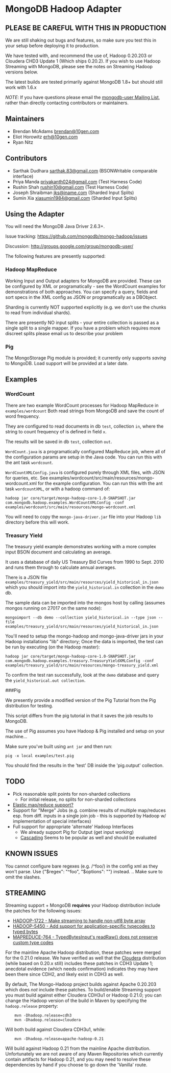 MongoDB Hadoop Adapter
=======================

PLEASE BE CAREFUL WITH THIS IN PRODUCTION
------------------------------------------
We are still shaking out bugs and features, so make sure you test this in your setup before deploying it to production.

We have tested with, and recommend the use of, Hadoop 0.20.203 or Cloudera CHD3 Update 1 (Which ships 0.20.2).  If you wish to use Hadoop Streaming with MongoDB, please see the notes on Streaming Hadoop versions below.

The latest builds are tested primarily against MongoDB 1.8+ but should still work with 1.6.x

*NOTE*: If you have questions please email the [mongodb-user Mailing List](http://groups.google.com/group/mongodb-user), rather than directly contacting contributors or maintainers.

Maintainers
------------
* Brendan McAdams <brendan@10gen.com>
* Eliot Horowitz <erh@10gen.com>
* Ryan Nitz

Contributors
------------
* Sarthak Dudhara <sarthak.83@gmail.com> (BSONWritable comparable interface)
* Priya Manda <priyakanth024@gmail.com> (Test Harness Code)
* Rushin Shah <rushin10@gmail.com> (Test Harness Code)
* Joseph Shraibman <jks@iname.com> (Sharded Input Splits)
* Sumin Xia <xiasumin1984@gmail.com> (Sharded Input Splits)

Using the Adapter
---------------------

You will need the MongoDB Java Driver 2.6.3+.

Issue tracking: https://github.com/mongodb/mongo-hadoop/issues

Discussion: http://groups.google.com/group/mongodb-user/

The following features are presently supported:

### Hadoop MapReduce
Working Input and Output adapters for MongoDB are provided.
These can be configured by XML or programatically - see the WordCount
examples for demonstrations of both approaches.
You can specify a query, fields and sort specs in the XML config as JSON
or programatically as a DBObject.

Sharding is currently NOT supported explicitly (e.g. we don't use the chunks
to read from individual shards).

There are presently NO input splits - your entire collection is passed as a single
split to a single mapper. If you have a problem which requires more discreet splits
please email us to describe your problem

### Pig
The MongoStorage Pig module is provided; it currently only supports _saving_ to MongoDB.
Load support will be provided at a later date.


Examples
----------
### WordCount

There are two example WordCount processes for Hadoop MapReduce in `examples/wordcount`
Both read strings from MongoDB and save the count of word frequency.

They are configured to read documents in db `test`, collection `in`, where the string to
count frequency of is defined in field `x`.

The results will be saved in db `test`, collection `out`.

`WordCount.java` is a programatically configured MapReduce job, where all of the configuration
params are setup in the Java code.  You can run this with the ant task `wordcount`.

`WordCountXMLConfig.java` is configured purely through XML files, with JSON for queries, etc.
See examples/wordcount/src/main/resources/mongo-wordcount.xml for the example configuration.
You can run this with the ant task `wordcountXML`, or with a hadoop command of:

    hadoop jar core/target/mongo-hadoop-core-1.0-SNAPSHOT.jar com.mongodb.hadoop.examples.WordCountXMLConfig -conf examples/wordcount/src/main/resources/mongo-wordcount.xml

You will need to copy the `mongo-java-driver.jar` file into your Hadoop `lib` directory before this will work.

### Treasury Yield

The treasury yield example demonstrates working with a more complex input BSON document and calculating an average.

It uses a database of daily US Treasury Bid Curves from 1990 to Sept. 2010 and runs them through to calculate annual averages.

There is a JSON file `examples/treasury_yield/src/main/resources/yield_historical_in.json` which you should import into the `yield_historical.in` collection in the `demo` db.

The sample data can be imported into the mongos host by calling (assumes mongos running on 27017 on the same node):

    mongoimport --db demo --collection yield_historical.in --type json --file examples/treasury_yield/src/main/resources/yield_historical_in.json

You'll need to setup the mongo-hadoop and mongo-java-driver jars in your Hadoop installations "lib" directory; Once the data is imported, the test can be run by executing (on the Hadoop master):

    hadoop jar core/target/mongo-hadoop-core-1.0-SNAPSHOT.jar com.mongodb.hadoop.examples.treasury.TreasuryYieldXMLConfig -conf examples/treasury_yield/src/main/resources/mongo-treasury_yield.xml

To confirm the test ran successfully, look at the `demo` database and query the `yield_historical.out collection`.

###Pig

We presently provide a modified version of the Pig Tutorial from the Pig distribution for testing.

This script differs from the pig tutorial in that it saves the job results to MongoDB.

The use of Pig assumes you have Hadoop & Pig installed and setup on your machine...

Make sure you've built using `ant jar` and then run:


    pig -x local examples/test.pig


You should find the results in the 'test' DB inside the 'pig.output' collection.

TODO
----------
- Pick reasonable split points for non-sharded collections
  * For initial release, no splits for non-sharded collections
- [Elastic map/reduce support?](http://aws.amazon.com/elasticmapreduce/faqs)
- Support for "Merge" Jobs (e.g. combine results of multiple map/reduces esp. from diff. inputs in a single join job - this is supported by Hadoop w/ implementation of special interfaces)
- Full support for appropriate 'alternate' Hadoop Interfaces
  * We already support Pig for Output (get input working)
  * [Cascading](http://www.cascading.org/) Seems to be popular as well and should be evaluated


KNOWN ISSUES
--------------

You cannot configure bare regexes (e.g. /^foo/) in the config xml as they won't parse.
Use {"$regex": "^foo", "$options": ""} instead. .. Make sure to omit the slashes.


STREAMING
----------

Streaming support + MongoDB **requires** your Hadoop distribution include the patches for the following issues:

* [HADOOP-1722 - Make streaming to handle non-utf8 byte array](https://issues.apache.org/jira/browse/HADOOP-1722)
* [HADOOP-5450 - Add support for application-specific typecodes to typed bytes](https://issues.apache.org/jira/browse/HADOOP-5450)
* [MAPREDUCE-764 - TypedBytesInput's readRaw() does not preserve custom type codes](https://issues.apache.org/jira/browse/MAPREDUCE-764)

For the mainline Apache Hadoop distribution, these patches were merged for the 0.21.0 release.  We have verified as well that the [Cloudera](http://cloudera.com) distribution (while based on 0.20.x still) includes these patches in CDH3 Update 1; anecdotal evidence (which needs confirmation) indicates they may have been there since CDH2, and likely exist in CDH3 as well.


By default, The Mongo-Hadoop project builds against Apache 0.20.203 which does *not* include these patches.  To build/enable Streaming support you must build against either Cloudera CDH3u1 or Hadoop 0.21.0; you can change the Hadoop version of the build in Maven by specifying the `hadoop.release` property:

        mvn -Dhadoop.release=cdh3 
        mvn -Dhadoop.release=cloudera

Will both build against Cloudera CDH3u1, while:


        mvn -Dhadoop.release=apache-hadoop-0.21


Will build against Hadoop 0.21 from the mainline Apache distribution.  Unfortunately we are not aware of any Maven Repositories which currently contain artifacts for Hadoop 0.21, and you may need to resolve these dependencies by hand if you choose to go down the 'Vanilla' route.
